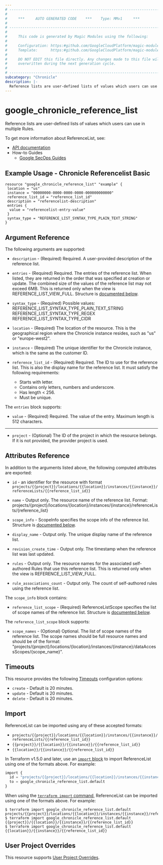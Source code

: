 ```yaml
---
# ----------------------------------------------------------------------------
#
#     ***     AUTO GENERATED CODE    ***    Type: MMv1     ***
#
# ----------------------------------------------------------------------------
#
#     This code is generated by Magic Modules using the following:
#
#     Configuration: https:#github.com/GoogleCloudPlatform/magic-modules/tree/main/mmv1/products/chronicle/ReferenceList.yaml
#     Template:      https:#github.com/GoogleCloudPlatform/magic-modules/tree/main/mmv1/templates/terraform/resource.html.markdown.tmpl
#
#     DO NOT EDIT this file directly. Any changes made to this file will be
#     overwritten during the next generation cycle.
#
# ----------------------------------------------------------------------------
subcategory: "Chronicle"
description: |-
  Reference lists are user-defined lists of values which users can use in multiple Rules.
---
```


# google_chronicle_reference_list

Reference lists are user-defined lists of values which users can use in multiple Rules.


To get more information about ReferenceList, see:

* [API documentation](https://cloud.google.com/chronicle/docs/reference/rest/v1/projects.locations.instances.referenceLists)
* How-to Guides
    * [Google SecOps Guides](https://cloud.google.com/chronicle/docs/secops/secops-overview)

## Example Usage - Chronicle Referencelist Basic


```hcl
resource "google_chronicle_reference_list" "example" {
 location = "us"
 instance = "00000000-0000-0000-0000-000000000000"
 reference_list_id = "reference_list_id"
 description = "referencelist-description"
 entries {
  value = "referencelist-entry-value"
 }
 syntax_type = "REFERENCE_LIST_SYNTAX_TYPE_PLAIN_TEXT_STRING"
}
```

## Argument Reference

The following arguments are supported:


* `description` -
  (Required)
  Required. A user-provided description of the reference list.

* `entries` -
  (Required)
  Required. The entries of the reference list.
  When listed, they are returned in the order that was specified at creation
  or update. The combined size of the values of the reference list may not
  exceed 6MB.
  This is returned only when the view is REFERENCE_LIST_VIEW_FULL.
  Structure is [documented below](#nested_entries).

* `syntax_type` -
  (Required)
  Possible values:
  REFERENCE_LIST_SYNTAX_TYPE_PLAIN_TEXT_STRING
  REFERENCE_LIST_SYNTAX_TYPE_REGEX
  REFERENCE_LIST_SYNTAX_TYPE_CIDR

* `location` -
  (Required)
  The location of the resource. This is the geographical region where the Chronicle instance resides, such as "us" or "europe-west2".

* `instance` -
  (Required)
  The unique identifier for the Chronicle instance, which is the same as the customer ID.

* `reference_list_id` -
  (Required)
  Required. The ID to use for the reference list. This is also the display name for
  the reference list. It must satisfy the following requirements:
  - Starts with letter.
  - Contains only letters, numbers and underscore.
  - Has length < 256.
  - Must be unique.


<a name="nested_entries"></a>The `entries` block supports:

* `value` -
  (Required)
  Required. The value of the entry. Maximum length is 512 characters.

- - -


* `project` - (Optional) The ID of the project in which the resource belongs.
    If it is not provided, the provider project is used.


## Attributes Reference

In addition to the arguments listed above, the following computed attributes are exported:

* `id` - an identifier for the resource with format `projects/{{project}}/locations/{{location}}/instances/{{instance}}/referenceLists/{{reference_list_id}}`

* `name` -
  Output only. The resource name of the reference list.
  Format:
  projects/{project}/locations/{location}/instances/{instance}/referenceLists/{reference_list}

* `scope_info` -
  ScopeInfo specifies the scope info of the reference list.
  Structure is [documented below](#nested_scope_info).

* `display_name` -
  Output only. The unique display name of the reference list.

* `revision_create_time` -
  Output only. The timestamp when the reference list was last updated.

* `rules` -
  Output only. The resource names for the associated self-authored Rules that use this
  reference list.
  This is returned only when the view is REFERENCE_LIST_VIEW_FULL.

* `rule_associations_count` -
  Output only. The count of self-authored rules using the reference list.


<a name="nested_scope_info"></a>The `scope_info` block contains:

* `reference_list_scope` -
  (Required)
  ReferenceListScope specifies the list of scope names of the reference list.
  Structure is [documented below](#nested_scope_info_reference_list_scope).


<a name="nested_scope_info_reference_list_scope"></a>The `reference_list_scope` block supports:

* `scope_names` -
  (Optional)
  Optional. The list of scope names of the reference list. The scope names should be
  full resource names and should be of the format:
  "projects/{project}/locations/{location}/instances/{instance}/dataAccessScopes/{scope_name}".

## Timeouts

This resource provides the following
[Timeouts](https://developer.hashicorp.com/terraform/plugin/sdkv2/resources/retries-and-customizable-timeouts) configuration options:

- `create` - Default is 20 minutes.
- `update` - Default is 20 minutes.
- `delete` - Default is 20 minutes.

## Import


ReferenceList can be imported using any of these accepted formats:

* `projects/{{project}}/locations/{{location}}/instances/{{instance}}/referenceLists/{{reference_list_id}}`
* `{{project}}/{{location}}/{{instance}}/{{reference_list_id}}`
* `{{location}}/{{instance}}/{{reference_list_id}}`


In Terraform v1.5.0 and later, use an [`import` block](https://developer.hashicorp.com/terraform/language/import) to import ReferenceList using one of the formats above. For example:

```tf
import {
  id = "projects/{{project}}/locations/{{location}}/instances/{{instance}}/referenceLists/{{reference_list_id}}"
  to = google_chronicle_reference_list.default
}
```

When using the [`terraform import` command](https://developer.hashicorp.com/terraform/cli/commands/import), ReferenceList can be imported using one of the formats above. For example:

```
$ terraform import google_chronicle_reference_list.default projects/{{project}}/locations/{{location}}/instances/{{instance}}/referenceLists/{{reference_list_id}}
$ terraform import google_chronicle_reference_list.default {{project}}/{{location}}/{{instance}}/{{reference_list_id}}
$ terraform import google_chronicle_reference_list.default {{location}}/{{instance}}/{{reference_list_id}}
```

## User Project Overrides

This resource supports [User Project Overrides](https://registry.terraform.io/providers/hashicorp/google/latest/docs/guides/provider_reference#user_project_override).
